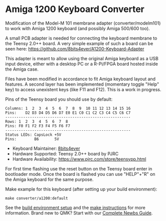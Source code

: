 # Amiga 1200 Keyboard Converter

Modification of the Model-M 101 membrane adapter (converter/modelm101) to work with Amiga 1200 keyboard (and possibly Amiga 500/600 too). 

A small PCB adapter is needed for connecting the keyboard membrane to the Teensy 2.0++ board. A very simple example of such a board can be seen here:
https://github.com/8bits4ever/A1200-Keyboard-Adapter

This adapter is meant to allow using the original Amiga keyboard as a USB input device, either with a desktop PC or a R-Pi/FPGA board hosted inside the Amiga case.

Files have been modified in accordance to fit Amiga keyboard layout and features. A second layer has been implemented (momentary toggle "Help" key) to access unexistent keys (like F11 and F12). This is a work in progress.


Pins of the Teensy board you should use by default:
```  
Columns: 1  2  3  4  5  6  7  8  9  10 11 12 13 14 15 16  
Pins:    D2 D3 D4 D5 D6 D7 E0 E1 C0 C1 C2 C3 C4 C5 C6 C7 
--------------------------------------------------------  
Rows: 1  2  3  4  5  6  7  8  
Pins: F0 F1 F2 F3 F4 F5 F6 F7  
--------------------------------------------------------  
Status LEDs: CapsLock +5V   
Pins:        B6       5V    
```  

* Keyboard Maintainer: [8bits4ever](https://github.com/8bits4ever)
* Hardware Supported: Teensy 2.0++ board by PJRC
* Hardware Availability: https://www.pjrc.com/store/teensypp.html

For first time flashing use the reset button on the Teensy board enter in bootloader mode. Once the board is flashed you can use "HELP"+"R" on the Amiga keyboard for the same purpose.  

Make example for this keyboard (after setting up your build environment):

    make converter/a1200:default

See the [build environment setup](https://docs.qmk.fm/#/getting_started_build_tools) and the [make instructions](https://docs.qmk.fm/#/getting_started_make_guide) for more information. Brand new to QMK? Start with our [Complete Newbs Guide](https://docs.qmk.fm/#/newbs).
